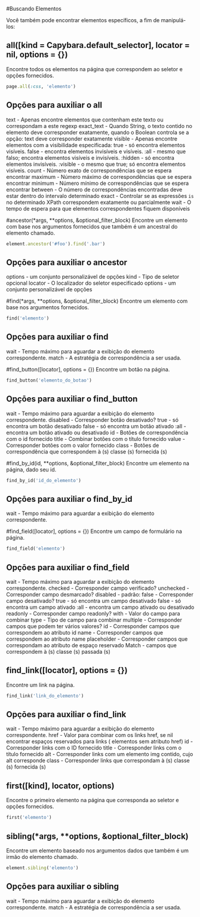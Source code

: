 #Buscando Elementos

Você também pode encontrar elementos específicos, a fim de manipulá-los:

## all([kind = Capybara.default_selector], locator = nil, options = {}) 
Encontre todos os elementos na página que correspondem ao seletor e opções fornecidos.


```ruby
page.all(:css, 'elemento')
```

## Opçōes para auxiliar o all

text - Apenas encontre elementos que contenham este texto ou correspondam a este regexp
exact_text - Quando String, o texto contido no elemento deve corresponder exatamente, quando o Boolean controla se a opção: text deve corresponder exatamente
visible - Apenas encontre elementos com a visibilidade especificada:
true - só encontra elementos visíveis.
false - encontra elementos invisíveis e visíveis.
:all - mesmo que falso; encontra elementos visíveis e invisíveis.
:hidden - só encontra elementos invisíveis.
:visible - o mesmo que true; só encontra elementos visíveis.
count - Número exato de correspondências que se espera encontrar
maximum - Número máximo de correspondências que se espera encontrar
minimum - Número mínimo de correspondências que se espera encontrar
between - O número de correspondências encontradas deve estar dentro do intervalo determinado
exact - Controlar se as expressões `is` no determinado XPath correspondem exatamente ou parcialmente
wait - O tempo de espera para que elementos correspondentes fiquem disponíveis

#ancestor(*args, **options, &optional_filter_block)
Encontre um elemento com base nos argumentos fornecidos que também é um ancestral do elemento chamado.

```ruby
element.ancestor('#foo').find('.bar')
```

## Opçōes para auxiliar o ancestor

options - um conjunto personalizável de opções
kind - Tipo de seletor opcional
locator - O localizador do seletor especificado
options - um conjunto personalizável de opções


#find(*args, **options, &optional_filter_block)
Encontre um elemento com base nos argumentos fornecidos.

```ruby
find('elemento')
```

## Opçōes para auxiliar o find

wait - Tempo máximo para aguardar a exibição do elemento correspondente.
match - A estratégia de correspondência a ser usada.



#find_button([locator], options = {})
Encontre um botão na página.

```ruby
find_button('elemento_do_botao')
```

## Opçōes para auxiliar o find_button

wait - Tempo máximo para aguardar a exibição do elemento correspondente.
disabled - Corresponder botão desativado?
true - só encontra um botão desativado
false - só encontra um botão ativado
:all - encontra um botão ativado ou desativado
id  - Botões de correspondência com o id fornecido
title - Combinar botões com o título fornecido
value - Corresponder botões com o valor fornecido
class - Botões de correspondência que correspondem à (s) classe (s) fornecida (s)


#find_by_id(id, **options, &optional_filter_block)
Encontre um elemento na página, dado seu id.

```ruby
find_by_id('id_do_elemento')
```

## Opçōes para auxiliar o find_by_id

wait - Tempo máximo para aguardar a exibição do elemento correspondente.

#find_field([locator], options = {})
Encontre um campo de formulário na página.

```ruby
find_field('elemento')
```

## Opçōes para auxiliar o find_field

wait - Tempo máximo para aguardar a exibição do elemento correspondente.
checked - Corresponder campo verificado?
unchecked - Corresponder campo desmarcado?
disabled - padrão: false - Corresponder campo desativado?
true - só encontra um campo desativado
false - só encontra um campo ativado
:all - encontra um campo ativado ou desativado
readonly - Corresponder campo readonly?
with - Valor do campo para combinar
type - Tipo de campo para combinar
multiple - Corresponder campos que podem ter vários valores?
id - Corresponder campos que correspondem ao atributo id
name - Corresponder campos que correspondem ao atributo name
placeholder - Corresponder campos que correspondam ao atributo de espaço reservado
Match - campos que correspondem à (s) classe (s) passada (s)


## find_link([locator], options = {})
Encontre um link na página.

```ruby
find_link('link_do_elemento')
```

## Opçōes para auxiliar o find_link

wait - Tempo máximo para aguardar a exibição do elemento correspondente.
href - Valor para combinar com os links href, se nil encontrar espaços reservados para links (<a> elementos sem atributo href)
id - Corresponder links com o ID fornecido
title - Corresponder links com o título fornecido
alt - Corresponder links com um elemento img contido, cujo alt corresponde
class - Corresponder links que correspondam à (s) classe (s) fornecida (s)


## first([kind], locator, options)
Encontre o primeiro elemento na página que corresponda ao seletor e opções fornecidos.

```ruby
first('elemento')
```

## sibling(*args, **options, &optional_filter_block)
Encontre um elemento baseado nos argumentos dados que também é um irmão do elemento chamado.

```ruby
element.sibling('elemento')
```

## Opçōes para auxiliar o sibling

wait - Tempo máximo para aguardar a exibição do elemento correspondente.
match - A estratégia de correspondência a ser usada.